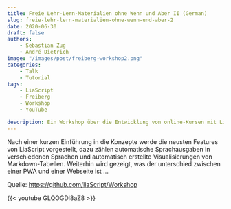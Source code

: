 ```yaml
---
title: Freie Lehr-Lern-Materialien ohne Wenn und Aber II (German)
slug: freie-lehr-lern-materialien-ohne-wenn-und-aber-2
date: 2020-06-30
draft: false
authors:
    - Sebastian Zug
    - André Dietrich
image: "/images/post/freiberg-workshop2.png"
categories:
    - Talk
    - Tutorial
tags:
    - LiaScript
    - Freiberg
    - Workshop
    - YouTube

description: Ein Workshop über die Entwicklung von online-Kursen mit LiaScript. Die wichtigsten Features werden vorgestellt und es wird ein Ausblick auf zukünftige Entwicklungen gegeben.
---
```


Nach einer kurzen Einführung in die Konzepte werde die neusten Features von LiaScript vorgestellt, dazu zählen automatische Sprachausgaben in verschiedenen Sprachen und automatisch erstellte Visualisierungen von Markdown-Tabellen. Weiterhin wird gezeigt, was der unterschied zwischen einer PWA und einer Webseite ist ...

Quelle: https://github.com/liaScript/Workshop

{{< youtube GLQOGDl8aZ8 >}}
